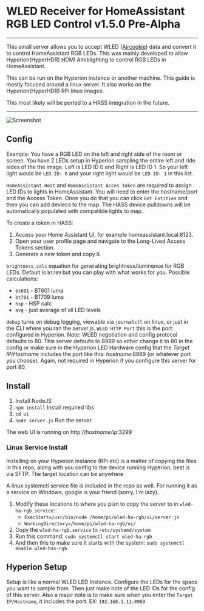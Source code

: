 # WLED Receiver for HomeAssistant RGB LED Control v1.5.0 Pre-Alpha
----
This small server allows you to accept WLED ([Aircookie](https://github.com/Aircoookie/WLED)) data and convert it to control HomeAssistant RGB LEDs. This was mainly developed to allow Hyperion(HyperHDR) HDMI Amiblighting to control RGB LEDs in HomeAssistant.

This can be run on the Hyperion instance or another machine. This guide is mostly focused around a linux server. It also works on the Hyperion(HyperHDR) RPi linux images.

This most likely will be ported to a HASS integration in the future.

----

![Screenshot](/screenshot.png?raw=true "Config Page Screenshot")

## Config

Example: You have a RGB LED on the left and right side of the room or screen. You have 2 LEDs setup in Hyperion sampling the entire left and ride sides of the the image. Left is LED ID 0 and Right is LED ID 1. So your left light would be `LED ID: 0` and your right light would be `LED ID: 1` in this list.

`HomeAssistant Host` and  `HomeAssistant Acces Token` are required to assign LED IDs to lights in HomeAssistant. You will need to enter the hostname/port and the Access Token. Once you do that you can click `Get Entities` and then you can add deviecs to the map. The HASS device pulldowns will be automatically populated with compatible lights to map.

To create a token in HASS:
1. Access your Home Assistant UI, for example homeassistant.local:8123.
2. Open your user profile page and navigate to the Long-Lived Access Tokens section.
3. Generate a new token and copy it.

`brightness_calc` equation for generating brightness/luminence for RGB LEDs. Default is `bt709` but you can play with what works for you.
Possible calculations:
* `bt601` - BT601 luma
* `bt701` - BT709 luma
* `hsp` - HSP calc
* `avg` - just average of all LED levels
  
`debug` turns on debug logging, viewable via `journalctl` on linux, or just in the CLI where you ran the server.js.
`WLED HTTP Port` this is the port configured in Hyperion. Note: WLED negotiation and config protocol defaults to 80. This server defaults to 8989 so either change it to 80 in the config or make sure in the Hyperion LED Hardware config that the _Target IP/Hostname_ includes the port like this: _hostname_:8989 (or whatever port you choose). Again, not required in Hyperion if you configure this server for port 80.

## Install
1. Install NodeJS
2. `npm install` Install required libs
3. `cd ui`
4. `node server.js` Run the server

The web UI is running on http://_hostname/ip_:3299

### Linux Service Install
Installing on your Hyperion instance (RPi etc) is a matter of copying the files in this repo, along with you config to the device running Hyperion, best is via SFTP. The target location can be anywhere

A linux systemctl service file is included in the repo as well. For running it as a service on Windows, google is your friend (sorry, I'm lazy).

1. Modify these locations to where you plan to copy the server to in `wled-ha-rgb.service`:
   * `ExecStart=/usr/bin/node /home/pi/wled-ha-rgb/ui/server.js`
   * `WorkingDirectory=/home/pi/wled-ha-rgb/ui/`
2. Copy the `wled-ha-rgb.service` to `/etc/systemd/system`
3. Run this command: `sudo systemctl start wled-ha-rgb`
4. And then this to make sure it starts with the system: `sudo systemctl enable wled-has-rgb`

## Hyperion Setup
Setup is like a normal WLED LED Instance. Configure the LEDs for the space you want to sample from. Then just make note of the LED IDs for the config of this server. Also a major note is to make sure when you enter the `Target IP/Hostname`, it includes the port. EX: `192.168.1.11:8989`